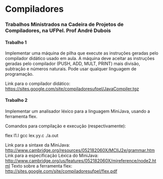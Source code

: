 # Compiladores

### Trabalhos Ministrados na Cadeira de Projetos de Compiladores, na UFPel. Prof André Dubois

#### Trabalho 1
Implementar uma máquina de pilha que execute as instruções geradas pelo compilador didático usado em aula. A máquina deve aceitar as instruções geradas pelo compilador (PUSH, ADD, MULT, PRINT) mais divisão, subtração e números naturais. Pode usar qualquer linguagem de programação.

Link para o compilador didático: https://sites.google.com/site/compiladoresufpel/JavaCompiler.tgz

#### Trabalho 2
Implementar um analisador léxico para a linguagem MiniJava, usando a ferramenta flex.

Comandos para compilação e execução (respectivamente):

flex l1.l
gcc lex.yy.c
./a.out

Link para a sintaxe da MiniJava:  http://www.cambridge.org/resources/052182060X/MCIIJ2e/grammar.htm
Link para a especificação Léxica do MiniJava: http://www.cambridge.org/us/features/052182060X/mjreference/node2.html
Texto sobre a ferramenta flex: http://sites.google.com/site/compiladoresufpel/flex.pdf
